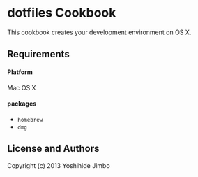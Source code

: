 dotfiles Cookbook
=================
This cookbook creates your development environment on OS X.


Requirements
------------

#### Platform
Mac OS X

#### packages
- `homebrew`
- `dmg`

License and Authors
-------------------
Copyright (c) 2013 Yoshihide Jimbo
